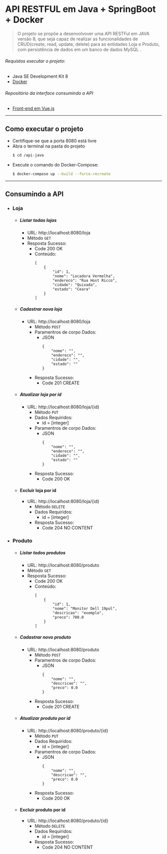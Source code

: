 # API RESTFUL em Java + SpringBoot + Docker

>O projeto se propõe a desenvolvover uma API RESTFul em JAVA versão 8, que seja capaz de realizar as funcionalidades de CRUD(create, read, update, delete) para as entidades Loja e Produto, com persistência de dados em um banco de dados MySQL .

###### Requistos executar o projeto: 

  - Java SE Development Kit 8
  - [Docker](https://docs.docker.com/get-docker/)

###### Repositório da interface consumindo a API
- [Front-end em Vue.js](https://github.com/sidnobre/frontend-vue)
***
## Como executar o projeto

- Certifique-se que a porta 8080 está livre
- Abra o terminal na pasta do projeto
    ```sh
    $ cd /api-java
    ```
- Execute o comando do Docker-Compose:
     ```sh
    $ docker-compose up --build --force-recreate
    ```

***    
## Consumindo a API

* ### Loja
    * ##### Listar todas lojas
        * URL: http://localhost:8080/loja
        * Método `GET`
        * Resposta Sucesso:
            * Code 200 OK
            * Conteúdo:
                ```
                [
                    {
                        "id": 1,
                        "nome": "Locadora Vermelha",
                        "endereco": "Rua Host Ricco",
                        "cidade": "Quixada",
                        "estado": "Ceara"
                    }
                ]
                ```
    * ##### Cadastrar nova loja
        * URL: http://localhost:8080/loja
            * Método `POST`
            * Paramentros de corpo Dados:
                * JSON
                    ```
                    {
                        "nome": "",
                        "endereco": "",
                        "cidade": "",
                        "estado": ""
                    }
                    ```
            * Resposta Sucesso:
                * Code 201 CREATE
    
    * ##### Atualizar loja por id
        * URL: http://localhost:8080/loja/{id}
            * Método `PUT`
            * Dados Requiridos:
                * id = [integer]
            * Paramentros de corpo Dados:
                * JSON
                    ```
                    {
                        "nome": "",
                        "endereco": "",
                        "cidade": "",
                        "estado": ""
                    }
                    ```
            * Resposta Sucesso:
                * Code 200 OK
                
    * #### Excluir loja por id
        * URL: http://localhost:8080/loja/{id}
            * Método `DELETE`
            * Dados Requiridos:
                * id = [integer]
            * Resposta Sucesso:
                * Code 204 NO CONTENT
* ### Produto
    * ##### Listar todos produtos
        * URL: http://localhost:8080/produto
        * Método `GET`
        * Resposta Sucesso:
            * Code 200 OK
            * Conteúdo:
                ```
                [
                    {
                        "id": 1,
                        "nome": "Monitor Dell 19pol",
                        "descricao": "exemplo",
                        "preco": 700.0
                    }
                ]
                ```
    * ##### Cadastrar novo produto
        * URL: http://localhost:8080/produto
            * Método `POST`
            * Paramentros de corpo Dados:
                * JSON
                    ```
                   {
                        "nome": "",
                        "descricao": "",
                        "preco": 0.0
                    }
                    ```
            * Resposta Sucesso:
                * Code 201 CREATE
    
    * ##### Atualizar produto por id
        * URL: http://localhost:8080/produto/{id}
            * Método `PUT`
            * Dados Requiridos:
                * id = [integer]
            * Paramentros de corpo Dados:
                * JSON
                    ```
                    {
                        "nome": "",
                        "descricao": "",
                        "preco": 0.0
                    }
                    ```
            * Resposta Sucesso:
                * Code 200 OK
                
    * #### Excluir produto por id
        * URL: http://localhost:8080/produto/{id}
            * Método `DELETE`
            * Dados Requiridos:
                * id = [integer]
            * Resposta Sucesso:
                * Code 204 NO CONTENT
